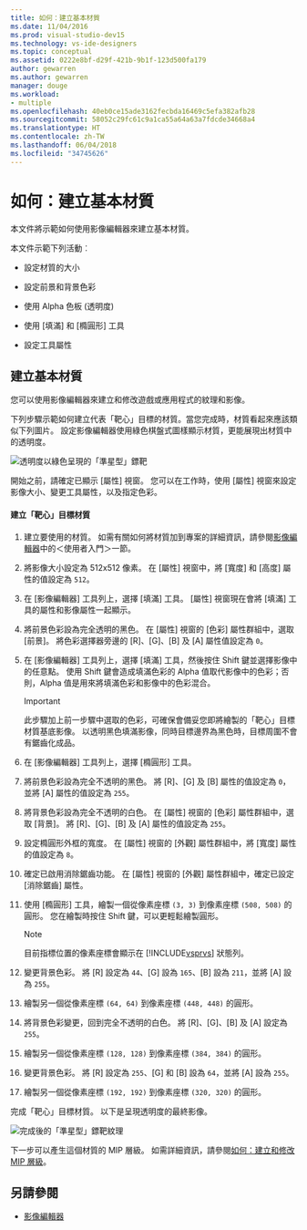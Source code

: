 ```yaml
---
title: 如何：建立基本材質
ms.date: 11/04/2016
ms.prod: visual-studio-dev15
ms.technology: vs-ide-designers
ms.topic: conceptual
ms.assetid: 0222e8bf-d29f-421b-9b1f-123d500fa179
author: gewarren
ms.author: gewarren
manager: douge
ms.workload:
- multiple
ms.openlocfilehash: 40eb0ce15ade3162fecbda16469c5efa382afb28
ms.sourcegitcommit: 58052c29fc61c9a1ca55a64a63a7fdcde34668a4
ms.translationtype: HT
ms.contentlocale: zh-TW
ms.lasthandoff: 06/04/2018
ms.locfileid: "34745626"
---
```

# <a name="how-to-create-a-basic-texture"></a>如何：建立基本材質
本文件將示範如何使用影像編輯器來建立基本材質。

 本文件示範下列活動︰

-   設定材質的大小

-   設定前景和背景色彩

-   使用 Alpha 色板 (透明度)

-   使用 [填滿] 和 [橢圓形] 工具

-   設定工具屬性

## <a name="creating-a-basic-texture"></a>建立基本材質
 您可以使用影像編輯器來建立和修改遊戲或應用程式的紋理和影像。

 下列步驟示範如何建立代表「靶心」目標的材質。當您完成時，材質看起來應該類似下列圖片。 設定影像編輯器使用綠色棋盤式圖樣顯示材質，更能展現出材質中的透明度。

 ![透明度以綠色呈現的「準星型」鏢靶](../designers/media/digit-bullseye-texture-in-editor.png)

 開始之前，請確定已顯示 [屬性] 視窗。 您可以在工作時，使用 [屬性] 視窗來設定影像大小、變更工具屬性，以及指定色彩。

#### <a name="to-create-a-bullseye-target-texture"></a>建立「靶心」目標材質

1.  建立要使用的材質。 如需有關如何將材質加到專案的詳細資訊，請參閱[影像編輯器](../designers/image-editor.md)中的＜使用者入門＞一節。

2.  將影像大小設定為 512x512 像素。 在 [屬性] 視窗中，將 [寬度] 和 [高度] 屬性的值設定為 `512`。

3.  在 [影像編輯器] 工具列上，選擇 [填滿] 工具。 [屬性] 視窗現在會將 [填滿] 工具的屬性和影像屬性一起顯示。

4.  將前景色彩設為完全透明的黑色。 在 [屬性] 視窗的 [色彩] 屬性群組中，選取 [前景]。 將色彩選擇器旁邊的 [R]、[G]、[B] 及 [A] 屬性值設定為 `0`。

5.  在 [影像編輯器] 工具列上，選擇 [填滿] 工具，然後按住 Shift 鍵並選擇影像中的任意點。 使用 Shift 鍵會造成填滿色彩的 Alpha 值取代影像中的色彩；否則，Alpha 值是用來將填滿色彩和影像中的色彩混合。

    > [!IMPORTANT]
    >  此步驟加上前一步驟中選取的色彩，可確保會備妥您即將繪製的「靶心」目標材質基底影像。 以透明黑色填滿影像，同時目標邊界為黑色時，目標周圍不會有鋸齒化成品。

6.  在 [影像編輯器] 工具列上，選擇 [橢圓形] 工具。

7.  將前景色彩設為完全不透明的黑色。 將 [R]、[G] 及 [B] 屬性的值設定為 `0`，並將 [A] 屬性的值設定為 `255`。

8.  將背景色彩設為完全不透明的白色。 在 [屬性] 視窗的 [色彩] 屬性群組中，選取 [背景]。 將 [R]、[G]、[B] 及 [A] 屬性的值設定為 `255`。

9. 設定橢圓形外框的寬度。 在 [屬性] 視窗的 [外觀] 屬性群組中，將 [寬度] 屬性的值設定為 `8`。

10. 確定已啟用消除鋸齒功能。 在 [屬性] 視窗的 [外觀] 屬性群組中，確定已設定 [消除鋸齒] 屬性。

11. 使用 [橢圓形] 工具，繪製一個從像素座標 `(3, 3)` 到像素座標 `(508, 508)` 的圓形。 您在繪製時按住 Shift 鍵，可以更輕鬆繪製圓形。

    > [!NOTE]
    >  目前指標位置的像素座標會顯示在 [!INCLUDE[vsprvs](../code-quality/includes/vsprvs_md.md)] 狀態列。

12. 變更背景色彩。 將 [R] 設定為 `44`、[G] 設為 `165`、[B] 設為 `211`，並將 [A] 設為 `255`。

13. 繪製另一個從像素座標 `(64, 64)` 到像素座標 `(448, 448)` 的圓形。

14. 將背景色彩變更，回到完全不透明的白色。 將 [R]、[G]、[B] 及 [A] 設定為 `255`。

15. 繪製另一個從像素座標 `(128, 128)` 到像素座標 `(384, 384)` 的圓形。

16. 變更背景色彩。 將 [R] 設定為 `255`、[G] 和 [B] 設為 `64`，並將 [A] 設為 `255`。

17. 繪製另一個從像素座標 `(192, 192)` 到像素座標 `(320, 320)` 的圓形。

 完成「靶心」目標材質。 以下是呈現透明度的最終影像。

 ![完成後的「準星型」鏢靶紋理](../designers/media/gfx_image_demo_bullseye.png)

 下一步可以產生這個材質的 MIP 層級。 如需詳細資訊，請參閱[如何：建立和修改 MIP 層級](../designers/how-to-create-and-modify-mip-levels.md)。

## <a name="see-also"></a>另請參閱

- [影像編輯器](../designers/image-editor.md)